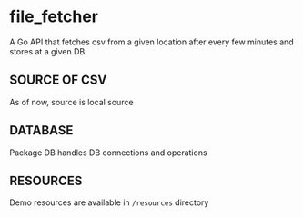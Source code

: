 # file_fetcher

A Go API that fetches csv from a given location after every few minutes and stores at a given DB

## SOURCE OF CSV

As of now, source is local source

## DATABASE

Package DB handles DB connections and operations

## RESOURCES

Demo resources are available in `/resources` directory
